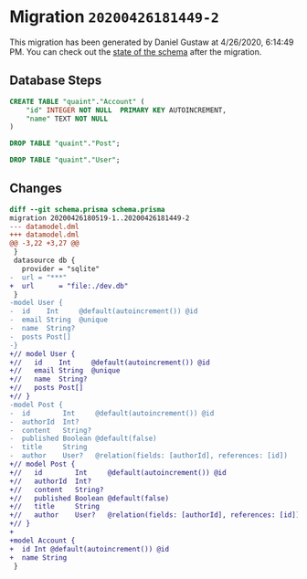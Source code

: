 # Migration `20200426181449-2`

This migration has been generated by Daniel Gustaw at 4/26/2020, 6:14:49 PM.
You can check out the [state of the schema](./schema.prisma) after the migration.

## Database Steps

```sql
CREATE TABLE "quaint"."Account" (
    "id" INTEGER NOT NULL  PRIMARY KEY AUTOINCREMENT,
    "name" TEXT NOT NULL  
) 

DROP TABLE "quaint"."Post";

DROP TABLE "quaint"."User";
```

## Changes

```diff
diff --git schema.prisma schema.prisma
migration 20200426180519-1..20200426181449-2
--- datamodel.dml
+++ datamodel.dml
@@ -3,22 +3,27 @@
 }
 datasource db {
   provider = "sqlite"
-  url = "***"
+  url      = "file:./dev.db"
 }
-model User {
-  id    Int     @default(autoincrement()) @id
-  email String  @unique
-  name  String?
-  posts Post[]
-}
+// model User {
+//   id    Int     @default(autoincrement()) @id
+//   email String  @unique
+//   name  String?
+//   posts Post[]
+// }
-model Post {
-  id        Int     @default(autoincrement()) @id
-  authorId  Int?
-  content   String?
-  published Boolean @default(false)
-  title     String
-  author    User?   @relation(fields: [authorId], references: [id])
+// model Post {
+//   id        Int     @default(autoincrement()) @id
+//   authorId  Int?
+//   content   String?
+//   published Boolean @default(false)
+//   title     String
+//   author    User?   @relation(fields: [authorId], references: [id])
+// }
+
+model Account {
+  id Int @default(autoincrement()) @id
+  name String
 }
```


